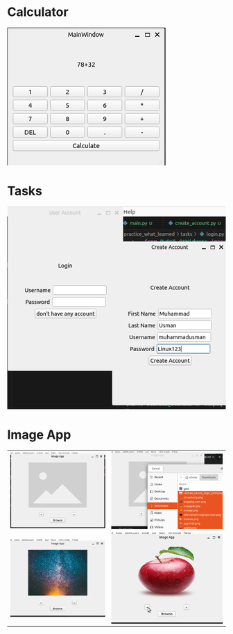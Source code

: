 <h1>Calculator</h1>
<img src="practice_what_learned/1_calculator/caculator.png">
<h1>Tasks</h1>
<img src="practice_what_learned/tasks/ui.png">

<h1>Image App</h1>
<table>
    <tr>
        <td><img src="practice_what_learned/image_app/overview/1.png"></td>
        <td><img src="practice_what_learned/image_app/overview/2.png"></td>
    </tr>
    <tr>
        <td><img src="practice_what_learned/image_app/overview/3.png"></td>
        <td><img src="practice_what_learned/image_app/overview/4.png"></td>
    </tr>
</table>
